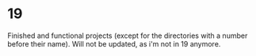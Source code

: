 # 19

Finished and functional projects (except for the directories with a number before their name).
Will not be updated, as i'm not in 19 anymore.
